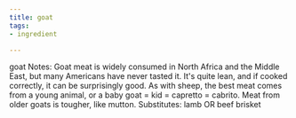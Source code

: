 ```yaml
---
title: goat
tags:
- ingredient

---
```

goat Notes: Goat meat is widely consumed in North Africa and the Middle East, but many Americans have never tasted it. It's quite lean, and if cooked correctly, it can be surprisingly good. As with sheep, the best meat comes from a young animal, or a baby goat = kid = capretto = cabrito. Meat from older goats is tougher, like mutton. Substitutes: lamb OR beef brisket
